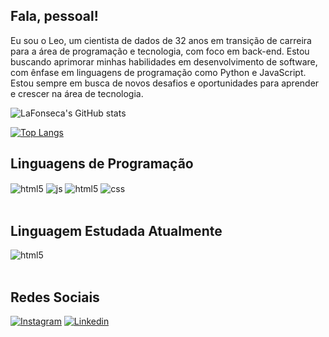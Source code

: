 ## Fala, pessoal!

Eu sou o Leo, um cientista de dados de 32 anos em transição de carreira para a área de programação e tecnologia, com foco em back-end. Estou buscando aprimorar minhas habilidades em desenvolvimento de software, com ênfase em linguagens de programação como Python e JavaScript. Estou sempre em busca de novos desafios e oportunidades para aprender e crescer na área de tecnologia.

![LaFonseca's GitHub stats](https://github-readme-stats.vercel.app/api?username=LaFonseca&show_icons=true&theme=radical)

[![Top Langs](https://github-readme-stats.vercel.app/api/top-langs/?username=LaFonseca&show_icons=true&theme=radical)](https://github.com/LaFonseca/github-readme-stats)



## Linguagens de Programação 

<div style="display: inline_block">
  <img align="center" alt="html5" src="https://img.shields.io/badge/Python-3776AB?style=for-the-badge&logo=python&logoColor=white"/>
  <img align="center" alt="js" src="https://img.shields.io/badge/JavaScript-F7DF1E?style=for-the-badge&logo=javascript&logoColor=black" />
  <img align="center" alt="html5" src="https://img.shields.io/badge/HTML5-E34F26?style=for-the-badge&logo=html5&logoColor=white" />
  <img align="center" alt="css" src="https://img.shields.io/badge/CSS3-1572B6?style=for-the-badge&logo=css3&logoColor=white" />
  
  </div><br/>

## Linguagem Estudada Atualmente

 <div style="display: inline_block">
  <img align="center" alt="html5" src="https://img.shields.io/badge/Flutter-02569B?style=for-the-badge&logo=flutter&logoColor=white"/>
 
  </div><br/>   

## Redes Sociais

[![Instagram](https://img.shields.io/badge/Instagram-E4405F?style=for-the-badge&logo=instagram&logoColor=white)](https://www.instagram.com/andrade__leo/)
[![Linkedin](https://img.shields.io/badge/LinkedIn-0077B5?style=for-the-badge&logo=linkedin&logoColor=white)](https://www.linkedin.com/in/leonardo-andrade-fonseca/)

